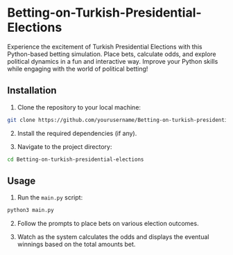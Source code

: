 # Betting-on-Turkish-Presidential-Elections

Experience the excitement of Turkish Presidential Elections with this Python-based betting simulation. Place bets, calculate odds, and explore political dynamics in a fun and interactive way. Improve your Python skills while engaging with the world of political betting!

## Installation

1. Clone the repository to your local machine:

```bash
git clone https://github.com/yourusername/Betting-on-turkish-presidential-elections.git
```

2. Install the required dependencies (if any).

3. Navigate to the project directory:

```bash
cd Betting-on-turkish-presidential-elections
```

## Usage

1. Run the `main.py` script:

```bash
python3 main.py
```

2. Follow the prompts to place bets on various election outcomes.

3. Watch as the system calculates the odds and displays the eventual winnings based on the total amounts bet.
